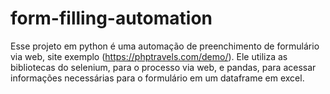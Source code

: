 # form-filling-automation
 Esse projeto em python é uma automação de preenchimento de formulário via web, site exemplo (https://phptravels.com/demo/). Ele utiliza as bibliotecas do selenium, para o processo via web, e pandas, para acessar informações necessárias para o formulário em um dataframe em excel.

